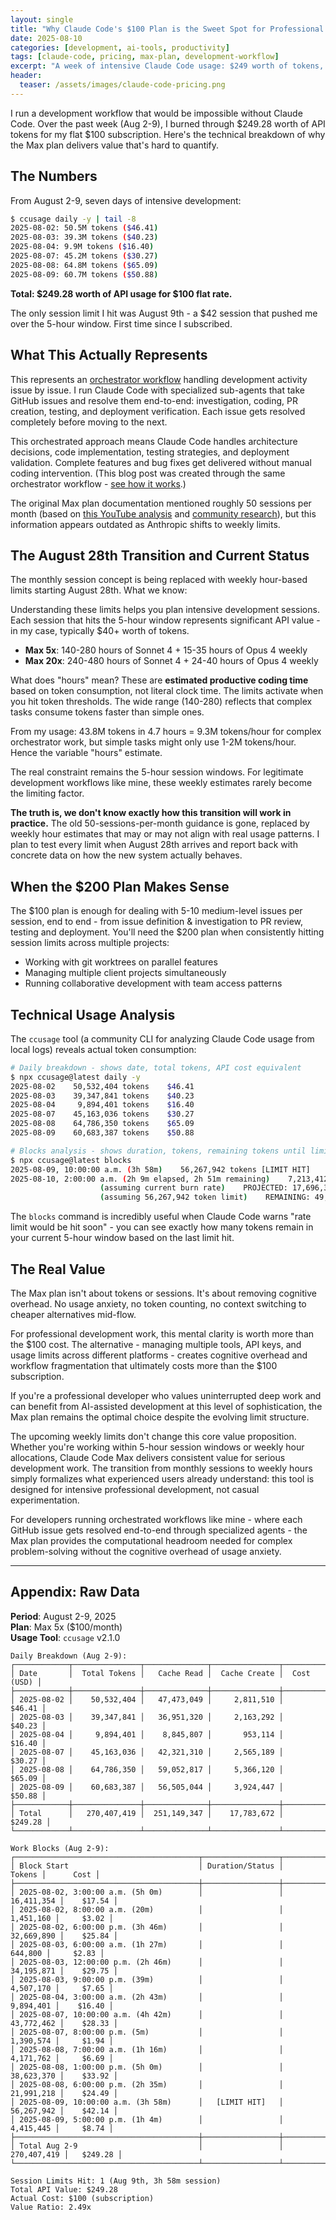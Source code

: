 ```yaml
---
layout: single
title: "Why Claude Code's $100 Plan is the Sweet Spot for Professional Developers"
date: 2025-08-10
categories: [development, ai-tools, productivity]
tags: [claude-code, pricing, max-plan, development-workflow]
excerpt: "A week of intensive Claude Code usage: $249 worth of tokens, one limit hit, and why the upcoming August changes don't matter. Technical analysis of what the Max plan actually delivers."
header:
  teaser: /assets/images/claude-code-pricing.png
---
```


I run a development workflow that would be impossible without Claude Code. Over the past week (Aug 2-9), I burned through $249.28 worth of API tokens for my flat $100 subscription. Here's the technical breakdown of why the Max plan delivers value that's hard to quantify.

## The Numbers

From August 2-9, seven days of intensive development:

```bash
$ ccusage daily -y | tail -8
2025-08-02: 50.5M tokens ($46.41)
2025-08-03: 39.3M tokens ($40.23) 
2025-08-04: 9.9M tokens ($16.40)
2025-08-07: 45.2M tokens ($30.27)
2025-08-08: 64.8M tokens ($65.09)
2025-08-09: 60.7M tokens ($50.88)
```

**Total: $249.28 worth of API usage for $100 flat rate.**

The only session limit I hit was August 9th - a $42 session that pushed me over the 5-hour window. First time since I subscribed.

## What This Actually Represents

This represents an [orchestrator workflow](/development/ai-tools/workflow/2025/08/13/issue-driven-development-orchestrator-workflow.html) handling development activity issue by issue. I run Claude Code with specialized sub-agents that take GitHub issues and resolve them end-to-end: investigation, coding, PR creation, testing, and deployment verification. Each issue gets resolved completely before moving to the next.

This orchestrated approach means Claude Code handles architecture decisions, code implementation, testing strategies, and deployment validation. Complete features and bug fixes get delivered without manual coding intervention. (This blog post was created through the same orchestrator workflow - [see how it works](/development/ai-tools/workflow/2025/08/13/issue-driven-development-orchestrator-workflow.html).)

The original Max plan documentation mentioned roughly 50 sessions per month (based on [this YouTube analysis](https://www.youtube.com/watch?v=2fbqo9Bdd_w) and [community research](https://gist.github.com/eonist/5ac2fd483cf91a6e6e5ef33cfbd1ee5e)), but this information appears outdated as Anthropic shifts to weekly limits.

## The August 28th Transition and Current Status

The monthly session concept is being replaced with weekly hour-based limits starting August 28th. What we know:

Understanding these limits helps you plan intensive development sessions. Each session that hits the 5-hour window represents significant API value - in my case, typically $40+ worth of tokens.

- **Max 5x**: 140-280 hours of Sonnet 4 + 15-35 hours of Opus 4 weekly
- **Max 20x**: 240-480 hours of Sonnet 4 + 24-40 hours of Opus 4 weekly

What does "hours" mean? These are **estimated productive coding time** based on token consumption, not literal clock time. The limits activate when you hit token thresholds. The wide range (140-280) reflects that complex tasks consume tokens faster than simple ones.

From my usage: 43.8M tokens in 4.7 hours = 9.3M tokens/hour for complex orchestrator work, but simple tasks might only use 1-2M tokens/hour. Hence the variable "hours" estimate.

The real constraint remains the 5-hour session windows. For legitimate development workflows like mine, these weekly estimates rarely become the limiting factor.

**The truth is, we don't know exactly how this transition will work in practice.** The old 50-sessions-per-month guidance is gone, replaced by weekly hour estimates that may or may not align with real usage patterns. I plan to test every limit when August 28th arrives and report back with concrete data on how the new system actually behaves.

## When the $200 Plan Makes Sense

The $100 plan is enough for dealing with 5-10 medium-level issues per session, end to end - from issue definition & investigation to PR review, testing and deployment. You'll need the $200 plan when consistently hitting session limits across multiple projects:

- Working with git worktrees on parallel features
- Managing multiple client projects simultaneously  
- Running collaborative development with team access patterns

## Technical Usage Analysis

The `ccusage` tool (a community CLI for analyzing Claude Code usage from local logs) reveals actual token consumption:

```bash
# Daily breakdown - shows date, total tokens, API cost equivalent
$ npx ccusage@latest daily -y
2025-08-02    50,532,404 tokens    $46.41
2025-08-03    39,347,841 tokens    $40.23
2025-08-04     9,894,401 tokens    $16.40
2025-08-07    45,163,036 tokens    $30.27
2025-08-08    64,786,350 tokens    $65.09
2025-08-09    60,683,387 tokens    $50.88

# Blocks analysis - shows duration, tokens, remaining tokens until limit
$ npx ccusage@latest blocks
2025-08-09, 10:00:00 a.m. (3h 58m)    56,267,942 tokens [LIMIT HIT]
2025-08-10, 2:00:00 a.m. (2h 9m elapsed, 2h 51m remaining)    7,213,412 tokens
                    (assuming current burn rate)    PROJECTED: 17,696,321 tokens
                    (assuming 56,267,942 token limit)    REMAINING: 49,054,530 tokens
```

The `blocks` command is incredibly useful when Claude Code warns "rate limit would be hit soon" - you can see exactly how many tokens remain in your current 5-hour window based on the last limit hit.

## The Real Value

The Max plan isn't about tokens or sessions. It's about removing cognitive overhead. No usage anxiety, no token counting, no context switching to cheaper alternatives mid-flow.

For professional development work, this mental clarity is worth more than the $100 cost. The alternative - managing multiple tools, API keys, and usage limits across different platforms - creates cognitive overhead and workflow fragmentation that ultimately costs more than the $100 subscription.

If you're a professional developer who values uninterrupted deep work and can benefit from AI-assisted development at this level of sophistication, the Max plan remains the optimal choice despite the evolving limit structure.

The upcoming weekly limits don't change this core value proposition. Whether you're working within 5-hour session windows or weekly hour allocations, Claude Code Max delivers consistent value for serious development work. The transition from monthly sessions to weekly hours simply formalizes what experienced users already understand: this tool is designed for intensive professional development, not casual experimentation.

For developers running orchestrated workflows like mine - where each GitHub issue gets resolved end-to-end through specialized agents - the Max plan provides the computational headroom needed for complex problem-solving without the cognitive overhead of usage anxiety.

---

## Appendix: Raw Data

**Period**: August 2-9, 2025  
**Plan**: Max 5x ($100/month)  
**Usage Tool**: `ccusage` v2.1.0

```
Daily Breakdown (Aug 2-9):
┌────────────┬───────────────┬──────────────┬───────────────┬─────────────┐
│ Date       │  Total Tokens │   Cache Read │  Cache Create │  Cost (USD) │
├────────────┼───────────────┼──────────────┼───────────────┼─────────────┤
│ 2025-08-02 │    50,532,404 │   47,473,049 │     2,811,510 │      $46.41 │
│ 2025-08-03 │    39,347,841 │   36,951,320 │     2,163,292 │      $40.23 │
│ 2025-08-04 │     9,894,401 │    8,845,807 │       953,114 │      $16.40 │
│ 2025-08-07 │    45,163,036 │   42,321,310 │     2,565,189 │      $30.27 │
│ 2025-08-08 │    64,786,350 │   59,052,817 │     5,366,120 │      $65.09 │
│ 2025-08-09 │    60,683,387 │   56,505,044 │     3,924,447 │      $50.88 │
├────────────┼───────────────┼──────────────┼───────────────┼─────────────┤
│ Total      │   270,407,419 │  251,149,347 │    17,783,672 │     $249.28 │
└────────────┴───────────────┴──────────────┴───────────────┴─────────────┘

Work Blocks (Aug 2-9):
┌─────────────────────────────────────────┬─────────────────┬─────────────┬───────────┐
│ Block Start                             │ Duration/Status │      Tokens │      Cost │
├─────────────────────────────────────────┼─────────────────┼─────────────┼───────────┤
│ 2025-08-02, 3:00:00 a.m. (5h 0m)        │                 │  16,411,354 │    $17.54 │
│ 2025-08-02, 8:00:00 a.m. (20m)          │                 │   1,451,160 │     $3.02 │
│ 2025-08-02, 6:00:00 p.m. (3h 46m)       │                 │  32,669,890 │    $25.84 │
│ 2025-08-03, 6:00:00 a.m. (1h 27m)       │                 │     644,800 │     $2.83 │
│ 2025-08-03, 12:00:00 p.m. (2h 46m)      │                 │  34,195,871 │    $29.75 │
│ 2025-08-03, 9:00:00 p.m. (39m)          │                 │   4,507,170 │     $7.65 │
│ 2025-08-04, 3:00:00 a.m. (2h 43m)       │                 │   9,894,401 │    $16.40 │
│ 2025-08-07, 10:00:00 a.m. (4h 42m)      │                 │  43,772,462 │    $28.33 │
│ 2025-08-07, 8:00:00 p.m. (5m)           │                 │   1,390,574 │     $1.94 │
│ 2025-08-08, 7:00:00 a.m. (1h 16m)       │                 │   4,171,762 │     $6.69 │
│ 2025-08-08, 1:00:00 p.m. (5h 0m)        │                 │  38,623,370 │    $33.92 │
│ 2025-08-08, 6:00:00 p.m. (2h 35m)       │                 │  21,991,218 │    $24.49 │
│ 2025-08-09, 10:00:00 a.m. (3h 58m)      │   [LIMIT HIT]   │  56,267,942 │    $42.14 │
│ 2025-08-09, 5:00:00 p.m. (1h 4m)        │                 │   4,415,445 │     $8.74 │
├─────────────────────────────────────────┼─────────────────┼─────────────┼───────────┤
│ Total Aug 2-9                           │                 │ 270,407,419 │   $249.28 │
└─────────────────────────────────────────┴─────────────────┴─────────────┴───────────┘

Session Limits Hit: 1 (Aug 9th, 3h 58m session)
Total API Value: $249.28
Actual Cost: $100 (subscription)
Value Ratio: 2.49x
```

